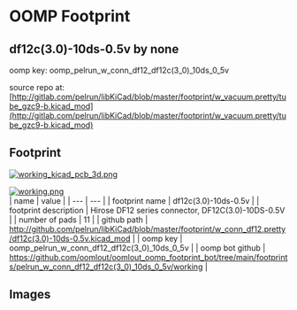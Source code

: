 # OOMP Footprint  
## df12c(3.0)-10ds-0.5v  by none  
  
oomp key: oomp_pelrun_w_conn_df12_df12c(3_0)_10ds_0_5v  
  
source repo at: [http://gitlab.com/pelrun/libKiCad/blob/master/footprint/w_vacuum.pretty/tube_gzc9-b.kicad_mod](http://gitlab.com/pelrun/libKiCad/blob/master/footprint/w_vacuum.pretty/tube_gzc9-b.kicad_mod)  
## Footprint  
  
[![working_kicad_pcb_3d.png](working_kicad_pcb_3d_600.png)](working_kicad_pcb_3d.png)  
  
[![working.png](working_600.png)](working.png)  
| name | value | 
| --- | --- | 
| footprint name | df12c(3.0)-10ds-0.5v | 
| footprint description | Hirose DF12 series connector, DF12C(3.0)-10DS-0.5V | 
| number of pads | 11 | 
| github path | http://github.com/pelrun/libKiCad/blob/master/footprint/w_conn_df12.pretty/df12c(3.0)-10ds-0.5v.kicad_mod | 
| oomp key | oomp_pelrun_w_conn_df12_df12c(3_0)_10ds_0_5v | 
| oomp bot github | https://github.com/oomlout/oomlout_oomp_footprint_bot/tree/main/footprints/pelrun_w_conn_df12_df12c(3_0)_10ds_0_5v/working | 
## Images  
